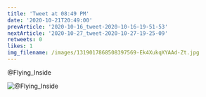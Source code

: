 ```yaml
---
title: 'Tweet at 08:49 PM'
date: '2020-10-21T20:49:00'
prevArticle: '2020-10-16_tweet-2020-10-16-19-51-53'
nextArticle: '2020-10-27_tweet-2020-10-27-19-25-09'
retweets: 0
likes: 1
img_filename: /images/1319017868508397569-Ek4XukqXYAAd-Zt.jpg
---
```

@Flying_Inside

![@Flying_Inside](/images/1319017868508397569-Ek4XukqXYAAd-Zt.jpg "@Flying_Inside")